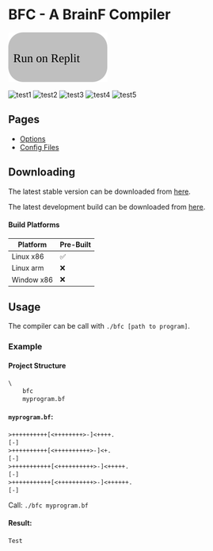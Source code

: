 # BFC - A BrainF Compiler

<a href="https://replit.com/@https12345678/BFC?lite=true#replit/runOnReplit.md"><img src="https://raw.githubusercontent.com/https123456789/BFC/main/github/runOnReplit.svg"></a>

![test1](<https://bfc-test.https12345678.repl.co/badges/test1.svg>)
![test2](<https://bfc-test.https12345678.repl.co/badges/test2.svg>)
![test3](<https://bfc-test.https12345678.repl.co/badges/test3.svg>)
![test4](<https://bfc-test.https12345678.repl.co/badges/test4.svg>)
![test5](<https://bfc-test.https12345678.repl.co/badges/test5.svg>)

## Pages

- [Options](<options>)
- [Config Files](<configFiles>)

## Downloading

The latest stable version can be downloaded from [here](<>).

The latest development build can be downloaded from [here](<https://github.com/https123456789/BFC/tree/main/dist>).

#### Build Platforms

|Platform|Pre-Built|
|--------|---------|
| Linux x86 | ✅ |
| Linux arm | ❌ |
| Window x86 | ❌ |

## Usage

The compiler can be call with `./bfc [path to program]`.

### Example

#### Project Structure

```
\
	bfc
	myprogram.bf
```

#### `myprogram.bf`:
```brainfuck
>++++++++++[<++++++++>-]<++++.
[-]
>++++++++++[<++++++++++>-]<+.
[-]
>+++++++++++[<++++++++++>-]<+++++.
[-]
>+++++++++++[<++++++++++>-]<++++++.
[-]
```

Call: `./bfc myprogram.bf`

#### Result:

```
Test
```
